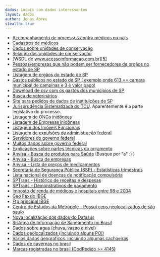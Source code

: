 ```yaml
---
dados: Locais com dados interessantes
layout: dados
author: Jonas Abreu
stealth: true
---
```


* [Acompanhamento de processos contra médicos no país][1]
* [Cadastros de médicos][2]
* [Dados sobre unidades de conservação][3]
* [Relação das unidades de conservação][4]
* [WSDL do www.acessoinformacao.com.br][5]
* [Pessoas/empresas que não podem ser fornecedores de orgãos no estado de SP][6]
* [Listagem de orgãos do estado de SP][7]
* [Gastos públicos no estado de SP ( exemplo onde 613 == camara municipal de campinas e 3 é valor pago)][8]
* [Download de csv com os gastos dos municípios de SP][9]
* [Busca de veterinários][10]
* [Site para pedidos de dados de instituições de SP][11]
* [Jurisprudência Sistematizada do TCU][12]. Aparentemente é a parte legislativa do processo.
* [Listagem de ONGs inidôneas][13]
* [Listagem de Empresas inidôneas][14]
* [Listagem dos Imóveis Funcionais][15]
* [Listagem de expulsões da administração federal][16]
* [Servidores do governo federal][17]
* [Muitos dados sobre governo federal][18]
* [Explicações sobre partes técnicas do orçamento][19]
* [Anvisa - Busca de produtos para Saúde][20] (Busque por "a" :) )
* [Anvisa - Busca de empresas][21]
* [Anvisa - Lista de preços de medicamentos][22]
* [Secretaria de Segurança Pública (SSP) - Estatísticas trimestrais][23]
* [Lista nacional de doenças de notificação compulsória][24]
* [SPTrans - Histórico de receitas e despesas][25]
* [SPTrans - Demonstrativos de pagamento][26]
* [Imposto de renda de médicos e hospitais entre 98 e 2004][27]
* [Geo Ftp do IBGE][28]
* [Ftp principal IBGE][29]
* [Centro de Estudos da Metrópole - Possui ceps geolocalizados de são paulo][30]
* [Nova localização dos dados do Datasus][31]
* [Sistema de Informação de Saneamento no Brasil][32]
* [Dados sobre agua (chuva, vazao e nivel)][33]
* [Dados geolocalizados (incluindo alguns POI)][34]
* [Varios dados geograficos, incluindo algumas cachoeiras][35]
* [Dados de cavernas no brasil][36]
* [Marcas registradas no brasil (CodPedido >= 4145)][37]

[1]: http://www.portalmedico.org.br/include/acompanhamento/pesquisa.asp
[2]: http://portal.cfm.org.br/index.php?medicosNome=&medicosCRM=&medicosUF=SP&medicosMunicipios=9668&medicosSituacao=&medicosTipoInscricao=&medicosEspecialidade=24&buscaEfetuada=true&option=com_medicos#buscaMedicos
[3]: http://www.mma.gov.br/areas-protegidas/cadastro-nacional-de-ucs/consulta-gerar-relatorio-de-uc
[4]: http://www.mma.gov.br/areas-protegidas/cadastro-nacional-de-ucs/consulta-por-uc
[5]: http://www.acessoainformacao.gov.br/sistema/Utilidade/WSAjax.asmx?op=ConsultaOrgaosComSIC&wsdl
[6]: http://www2.tce.sp.gov.br/ConsultaApenados/exportarApenacoes.ashx?tipo=xml
[7]: http://www.portaldocidadao.tce.sp.gov.br/api_xml_orgaos
[8]: http://www.portaldocidadao.tce.sp.gov.br/api_xml_despesas/226/613/2011/5/3
[9]: http://www.portaldocidadao.tce.sp.gov.br/municipio_downloads/despesas/2012?ds_municipio=
[10]: http://www.cfmv.gov.br/consulta/index.php?nome_regra=inicia&nome=&inscricao_uf=SP&inscricao_nro=27670&inscricao_classe=VP&uf=&especialidade=&inscricao_tipo=&situacao=&ordem=NOME&pag=1&posicao=0&flag=1
[11]: http://www.sic.sp.gov.br/
[12]: https://contas.tcu.gov.br/portal/SigaMenuSistema?codItem=2537
[13]: http://www.portaldatransparencia.gov.br/downloads/view.asp?c=CEPIM#get
[14]: http://www.portaldatransparencia.gov.br/downloads/view.asp?c=CEIS
[15]: http://www.portaldatransparencia.gov.br/downloads/view.asp?c=imoveisfuncionais
[16]: http://www.portaldatransparencia.gov.br/downloads/view.asp?c=expulsoes
[17]: http://www.portaldatransparencia.gov.br/downloads/view.asp?c=Servidores
[18]: http://www.portaldatransparencia.gov.br/planilhas/index.asp
[19]: http://www.fazenda.sp.gov.br/cge2/perguntas.pdf
[20]: http://www.anvisa.gov.br/scriptsweb/correlato/correlato_rotulagem.htm
[21]: http://www.anvisa.gov.br/datavisa/Consulta_Autorizacao/consulta_autorizacao_internet.asp
[22]: http://portal.anvisa.gov.br/wps/portal/anvisa/anvisa/regulado/!ut/p/c5/rZC3krNAEISfRQ8grYNlFXKHR6zMjxEkFHJIGAEnCqOnP6ou-oMjuplggq6p7v5ABKZ9Jt0jTdpH9UwKcAQRjT912RCkDYSQfnxCUxc5FfdbqCto0kMaw19GhjPfcItAAI5QiP9lY22-8_chgwPnHhuct9k7itpz98N2vdbiKrLdfBxe6oi5mg7cy0d4XiNf26syz6-1zxY_SWa85ntYIHqcylV_LldwJQiUEISngwkma2nKGc02wT_6DAduVOUVhCCSYl_HzLB1BLfEwdBUJQZtW8XMQsD9Qx7zXuRPvf6jRydmBDImiISKFGMQHEM4KJXTK2rQhWnSDQbfeV9NFGp6bpnio14rp_3YInpLbs_usCydDbzYjFj2YU3YpX2XOy8z3NyXx5oXeK89T_gyBHnjBMXVuLNhadyzl1u0h0JB1-R8q-650DbpeKncDWmKZT3i0VL9uPX8l0jPqaeNp8B6mTtFlBohgFnlWGKkaUm6AHXpdRvRMnrEEOvlxTebfumV/?1dmy&urile=wcm%3apath%3a/anvisa+portal/anvisa/pos+-+comercializacao+-+pos+-+uso/regulacao+de+marcado/publicacao+regulacao+economica/listas+de+precos+de+medicamentos+03
[23]: http://www.ssp.sp.gov.br/novaestatistica/Trimestrais.aspx
[24]: http://www.saude.sp.gov.br/resources/ses/perfil/profissional-da-saude/servicos/lista_nacional_de_doencas_de_notificacao_compulsoria_.pdf
[25]: http://www.sptrans.com.br/indicadores/historico_receitas-despesas.aspx
[26]: http://200.99.150.163/DemPag/hdempag.aspx
[27]: http://tabnet2.datasus.gov.br/cgi/irrf99/irrf00.htm
[28]: ftp://geoftp.ibge.gov.br/
[29]: ftp://ftp.ibge.gov.br/
[30]: http://www.fflch.usp.br/centrodametropole/v3/bases.php?retorno=716&language=pt_br
[31]: ftp://ftp.datasus.gov.br/dissemin/publicos/
[32]: http://www.snis.gov.br/
[33]: http://mapas-hidro.ana.gov.br/
[34]: http://www.geonames.org/
[35]: ftp://geoftp.ibge.gov.br/mapeamento_sistematico/base_continua_ao_milionesimo/BCIM_V4/BASE_SHAPEFILE.zip
[36]: http://www.icmbio.gov.br/cecav/downloads/mapas.html
[37]: https://gru.inpi.gov.br/pePI/servlet/MarcasServletController?Action=detail&CodPedido=4145
